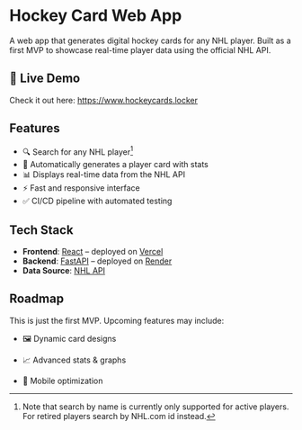 # Hockey Card Web App

A  web app that generates digital hockey cards for any NHL player. Built as a first MVP to showcase real-time player data using the official NHL API.

## 🚀 Live Demo

Check it out here: https://www.hockeycards.locker

## Features

- 🔍 Search for any NHL player[^*] 
- 📇 Automatically generates a player card with stats
- 📊 Displays real-time data from the NHL API
- ⚡ Fast and responsive interface
- ✅ CI/CD pipeline with automated testing

[^*]: Note that search by name is currently only supported for active players. For retired players search by NHL.com id instead.

## Tech Stack

- **Frontend**: [React](https://reactjs.org/) – deployed on [Vercel](https://vercel.com/)
- **Backend**: [FastAPI](https://fastapi.tiangolo.com/) – deployed on [Render](https://render.com/)
- **Data Source**: [NHL API](https://api-web.nhle.com/v1)


## Roadmap
This is just the first MVP. Upcoming features may include:

- 🖼️ Dynamic card designs

- 📈 Advanced stats & graphs

- 📲 Mobile optimization

